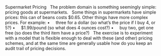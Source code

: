 Supermarket Pricing
 
The problem domain is something seemingly simple: pricing goods at
supermarkets.
 
Some things in supermarkets have simple prices: this can of beans
costs $0.65. Other things have more complex prices. For example:
•     three for a dollar (so what’s the price if I buy 4, or 5?)
•     $1.99/pound (so what does 4 ounces cost?)
•     buy two, get one free (so does the third item have a price?)
 
The exercise is to experiment with a model that is flexible enough
to deal with these (and other) pricing schemes, and at the same time
are generally usable how do you keep an audit trail of pricing
decisions.
